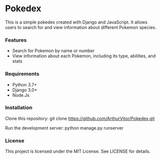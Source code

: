 # Pokedex
This is a simple pokedex created with Django and JavaScript. It allows users to search for and view information about different Pokemon species.

### Features
- Search for Pokemon by name or number
- View information about each Pokemon, including its type, abilities, and stats

### Requirements
- Python 3.7+
- Django 3.0+
- Node.Js

### Installation
Clone this repository: git clone https://github.com/ArthurVitor/Pokedex.git

Run the development server: python manage.py runserver

### License
This project is licensed under the MIT License. See LICENSE for details.

